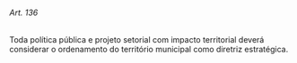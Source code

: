 
###### Art. 136
Toda política pública e projeto setorial com impacto territorial deverá considerar o ordenamento do território municipal como diretriz estratégica.
